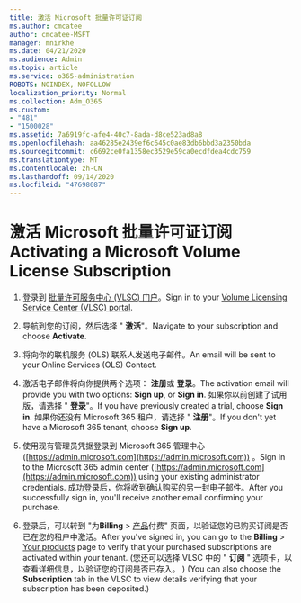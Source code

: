 ```yaml
---
title: 激活 Microsoft 批量许可证订阅
ms.author: cmcatee
author: cmcatee-MSFT
manager: mnirkhe
ms.date: 04/21/2020
ms.audience: Admin
ms.topic: article
ms.service: o365-administration
ROBOTS: NOINDEX, NOFOLLOW
localization_priority: Normal
ms.collection: Adm_O365
ms.custom:
- "481"
- "1500028"
ms.assetid: 7a6919fc-afe4-40c7-8ada-d8ce523ad8a8
ms.openlocfilehash: aa46285e2439ef6c645c0ae83db6bbd3a2350bda
ms.sourcegitcommit: c6692ce0fa1358ec3529e59ca0ecdfdea4cdc759
ms.translationtype: MT
ms.contentlocale: zh-CN
ms.lasthandoff: 09/14/2020
ms.locfileid: "47698087"
---
```

# <a name="activating-a-microsoft-volume-license-subscription"></a><span data-ttu-id="8c62a-102">激活 Microsoft 批量许可证订阅</span><span class="sxs-lookup"><span data-stu-id="8c62a-102">Activating a Microsoft Volume License Subscription</span></span>

1. <span data-ttu-id="8c62a-103">登录到 [批量许可服务中心 (VLSC) 门户](https://go.microsoft.com/fwlink/p/?LinkId=329762)。</span><span class="sxs-lookup"><span data-stu-id="8c62a-103">Sign in to your [Volume Licensing Service Center (VLSC) portal](https://go.microsoft.com/fwlink/p/?LinkId=329762).</span></span>

2. <span data-ttu-id="8c62a-104">导航到您的订阅，然后选择 " **激活**"。</span><span class="sxs-lookup"><span data-stu-id="8c62a-104">Navigate to your subscription and choose **Activate**.</span></span>

3. <span data-ttu-id="8c62a-105">将向你的联机服务 (OLS) 联系人发送电子邮件。</span><span class="sxs-lookup"><span data-stu-id="8c62a-105">An email will be sent to your Online Services (OLS) Contact.</span></span>

4. <span data-ttu-id="8c62a-106">激活电子邮件将向你提供两个选项： **注册**或 **登录**。</span><span class="sxs-lookup"><span data-stu-id="8c62a-106">The activation email will provide you with two options: **Sign up**, or **Sign in**.</span></span> <span data-ttu-id="8c62a-107">如果你以前创建了试用版，请选择 " **登录**"。</span><span class="sxs-lookup"><span data-stu-id="8c62a-107">If you have previously created a trial, choose **Sign in**.</span></span> <span data-ttu-id="8c62a-108">如果你还没有 Microsoft 365 租户，请选择 " **注册**"。</span><span class="sxs-lookup"><span data-stu-id="8c62a-108">If you don't yet have a Microsoft 365 tenant, choose **Sign up**.</span></span>

5. <span data-ttu-id="8c62a-109">使用现有管理员凭据登录到 Microsoft 365 管理中心 ([https://admin.microsoft.com](https://admin.microsoft.com)) 。</span><span class="sxs-lookup"><span data-stu-id="8c62a-109">Sign in to the Microsoft 365 admin center ([https://admin.microsoft.com](https://admin.microsoft.com)) using your existing administrator credentials.</span></span> <span data-ttu-id="8c62a-110">成功登录后，你将收到确认购买的另一封电子邮件。</span><span class="sxs-lookup"><span data-stu-id="8c62a-110">After you successfully sign in, you'll receive another email confirming your purchase.</span></span>

6. <span data-ttu-id="8c62a-111">登录后，可以转到 "为**Billing** \> [产品](https://go.microsoft.com/fwlink/p/?linkid=842054)付费" 页面，以验证您的已购买订阅是否已在您的租户中激活。</span><span class="sxs-lookup"><span data-stu-id="8c62a-111">After you've signed in, you can go to the **Billing** \> [Your products](https://go.microsoft.com/fwlink/p/?linkid=842054) page to verify that your purchased subscriptions are activated within your tenant.</span></span> <span data-ttu-id="8c62a-112"> (您还可以选择 VLSC 中的 " **订阅** " 选项卡，以查看详细信息，以验证您的订阅是否已存入。 ) </span><span class="sxs-lookup"><span data-stu-id="8c62a-112">(You can also choose the **Subscription** tab in the VLSC to view details verifying that your subscription has been deposited.)</span></span>
